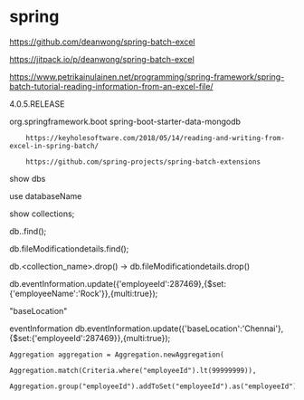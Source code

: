 # spring

https://github.com/deanwong/spring-batch-excel


https://jitpack.io/p/deanwong/spring-batch-excel

https://www.petrikainulainen.net/programming/spring-framework/spring-batch-tutorial-reading-information-from-an-excel-file/


4.0.5.RELEASE

<dependency>
			<groupId>org.springframework.boot</groupId>
			<artifactId>spring-boot-starter-data-mongodb</artifactId>
		</dependency>
		
		
		
		https://keyholesoftware.com/2018/05/14/reading-and-writing-from-excel-in-spring-batch/
		
		https://github.com/spring-projects/spring-batch-extensions
		
		
show dbs

use databaseName

show collections;


db.<collectionName>.find();

db.fileModificationdetails.find();

db.<collection_name>.drop() -> db.fileModificationdetails.drop()

db.eventInformation.update({'employeeId':287469},{$set:{'employeeName':'Rock'}},{multi:true});

"baseLocation"

eventInformation
db.eventInformation.update({'baseLocation':'Chennai'},{$set:{'employeeId':287469}},{multi:true});


	Aggregation aggregation = Aggregation.newAggregation(
				Aggregation.match(Criteria.where("employeeId").lt(99999999)),
				Aggregation.group("employeeId").addToSet("employeeId").as("employeeId").sum("volunteerHours").as("totalVolunteerHours"));